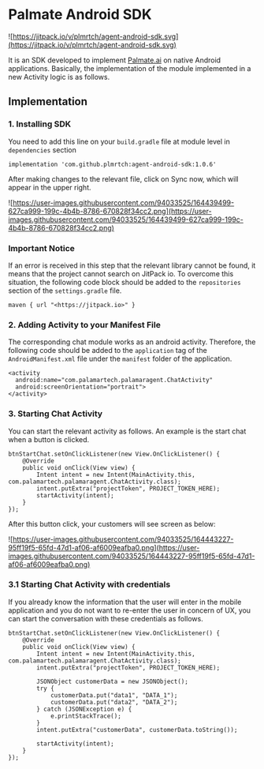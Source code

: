 # Palmate Android SDK

![https://jitpack.io/v/plmrtch/agent-android-sdk.svg](https://jitpack.io/v/plmrtch/agent-android-sdk.svg)

It is an SDK developed to implement [Palmate.ai](http://palmate.ai/) on native Android applications. Basically, the implementation of the module implemented in a new Activity logic is as follows.

## Implementation

### 1. Installing SDK

You need to add this line on your `build.gradle` file at module level in `dependencies` section

```
implementation 'com.github.plmrtch:agent-android-sdk:1.0.6'

```

After making changes to the relevant file, click on Sync now, which will appear in the upper right.

![https://user-images.githubusercontent.com/94033525/164439499-627ca999-199c-4b4b-8786-670828f34cc2.png](https://user-images.githubusercontent.com/94033525/164439499-627ca999-199c-4b4b-8786-670828f34cc2.png)

### Important Notice

If an error is received in this step that the relevant library cannot be found, it means that the project cannot search on JitPack io. To overcome this situation, the following code block should be added to the `repositories` section of the `settings.gradle` file.

```
maven { url "<https://jitpack.io>" }

```

### 2. Adding Activity to your Manifest File

The corresponding chat module works as an android activity. Therefore, the following code should be added to the `application` tag of the `AndroidManifest.xml` file under the `manifest` folder of the application.

```
<activity
  android:name="com.palamartech.palamaragent.ChatActivity"
  android:screenOrientation="portrait">
</activity>

```

### 3. Starting Chat Activity

You can start the relevant activity as follows. An example is the start chat when a button is clicked.

```
btnStartChat.setOnClickListener(new View.OnClickListener() {
    @Override
    public void onClick(View view) {
        Intent intent = new Intent(MainActivity.this, com.palamartech.palamaragent.ChatActivity.class);
        intent.putExtra("projectToken", PROJECT_TOKEN_HERE);
        startActivity(intent);
    }
});

```

After this button click, your customers will see screen as below:

![https://user-images.githubusercontent.com/94033525/164443227-95ff19f5-65fd-47d1-af06-af6009eafba0.png](https://user-images.githubusercontent.com/94033525/164443227-95ff19f5-65fd-47d1-af06-af6009eafba0.png)

### 3.1 Starting Chat Activity with credentials

If you already know the information that the user will enter in the mobile application and you do not want to re-enter the user in concern of UX, you can start the conversation with these credentials as follows.
```
btnStartChat.setOnClickListener(new View.OnClickListener() {
    @Override
    public void onClick(View view) {
        Intent intent = new Intent(MainActivity.this, com.palamartech.palamaragent.ChatActivity.class);
        intent.putExtra("projectToken", PROJECT_TOKEN_HERE);

        JSONObject customerData = new JSONObject();
        try {
            customerData.put("data1", "DATA_1");
            customerData.put("data2", "DATA_2");
        } catch (JSONException e) {
            e.printStackTrace();
        }
        intent.putExtra("customerData", customerData.toString());

        startActivity(intent);
    }
});

```
